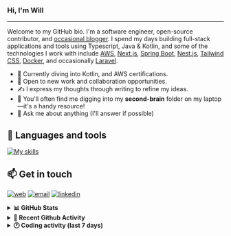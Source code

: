 ### Hi, I'm Will

---

Welcome to my GitHub bio. I'm a software engineer, open-source contributor, and [occasional blogger][blog]. I spend my days building full-stack applications and tools using Typescript, Java & Kotlin, and some of the technologies I work with include [AWS](https://aws.amazon.com/fr/), [Next.js](https://nextjs.org/), [Spring Boot](https://spring.io/projects/spring-boot), [Nest.js](https://nestjs.com/), [Tailwind CSS](https://github.com/tailwindlabs/tailwindcss), [Docker](https://www.docker.com/), and occasionally [Laravel](https://laravel.com/).

- 🔭 Currently diving into Kotlin, and AWS certifications.
- 👯 Open to new work and collaboration opportunities.
- ✍️ I express my thoughts through writing to refine my ideas.
- 🧠 You'll often find me digging into my **second-brain** folder on my laptop—it's a handy resource!
- 💬 Ask me about anything (I'll answer if possible)

## 🎨 Languages and tools

[![My skills](https://skillicons.dev/icons?i=typescript,js,nodejs,nest,java,kotlin,spring,python,fastapi,django,aws,docker,vscode,idea,tailwind&perline=15)](https://wilfriedago.dev/about#skills)

## 📫 Get in touch
[![web](https://img.shields.io/badge/WEBSITE-12100E?logo=google-earth&color=282A36)][website]
[![email](https://img.shields.io/badge/MAIL-12100E?logo=mailgun&color=282A36)][mail]
[![linkedin](https://img.shields.io/badge/LINKEDIN-12100E?logo=linkedin&color=282A36)][linkedin]


<details>
  <summary><b>📊 GitHub Stats</b></summary>
	<br/>
	<p align="left">
		<img width="49.5%" src="https://github-readme-stats.vercel.app/api?username=wilfriedago&show_icons=true&count_private=true&title_color=10b981&icon_color=10b981&theme=react&hide_border=true" />
		<img width="49.5%" src="https://streak-stats.demolab.com/?user=wilfriedago&hide_border=true&theme=react&ring=10b981&fire=fff&currStreakNum=fff&sideLabels=10b981&currStreakLabel=10b981&sideNums=fff" />
	</p>
</details>

<details>
  <summary><b>📅 Recent Github Activity</b></summary>
	<br>

<!--RECENT_ACTIVITY:last_update-->
Last Updated: Saturday, August 30th, 2025, 4:17:46 AM
<!--RECENT_ACTIVITY:last_update_end-->

<!--RECENT_ACTIVITY:start-->
1. ⬆️ Pushed 2 commit(s) to [wilfriedago/skills-build-applications-w-copilot-agent-mode](https://github.com/wilfriedago/skills-build-applications-w-copilot-agent-mode)<br>
2. 🎉 Merged PR [#3](https://github.com/wilfriedago/skills-build-applications-w-copilot-agent-mode/pull/3) in [wilfriedago/skills-build-applications-w-copilot-agent-mode](https://github.com/wilfriedago/skills-build-applications-w-copilot-agent-mode)<br>
3. ⬆️ Pushed 2 commit(s) to [wilfriedago/skills-build-applications-w-copilot-agent-mode](https://github.com/wilfriedago/skills-build-applications-w-copilot-agent-mode)<br>
4. 🎉 Merged PR [#4](https://github.com/wilfriedago/skills-build-applications-w-copilot-agent-mode/pull/4) in [wilfriedago/skills-build-applications-w-copilot-agent-mode](https://github.com/wilfriedago/skills-build-applications-w-copilot-agent-mode)<br>
5. ⬆️ Pushed 2 commit(s) to [wilfriedago/skills-build-applications-w-copilot-agent-mode](https://github.com/wilfriedago/skills-build-applications-w-copilot-agent-mode)<br>
<!--RECENT_ACTIVITY:end-->
</details>

<details>
  <summary><b>🕐 Coding activity (last 7 days)</b></summary>
	<br>

<!--START_SECTION:waka-->

```python
Total Time: 17 hrs 26 mins

Java              5 hrs 33 mins   ████████░░░░░░░░░░░░░░░░░   31.51 %
Groovy            1 hr 32 mins    ██▒░░░░░░░░░░░░░░░░░░░░░░   08.78 %
Docker            55 mins         █▒░░░░░░░░░░░░░░░░░░░░░░░   05.23 %
Gradle            40 mins         █░░░░░░░░░░░░░░░░░░░░░░░░   03.85 %
TypeScript        36 mins         █░░░░░░░░░░░░░░░░░░░░░░░░   03.47 %
XML               13 mins         ▒░░░░░░░░░░░░░░░░░░░░░░░░   01.29 %
Other             10 mins         ▒░░░░░░░░░░░░░░░░░░░░░░░░   01.01 %
```

<!--END_SECTION:waka-->
</details>

[website]: https://wilfriedago.me
[linkedin]: https://linkedin.com/in/wilfriedago
[blog]: https://wilfriedago.me/blog
[mail]: mailto:hello@wilfriedago.me
